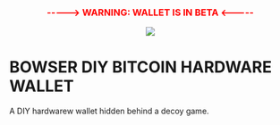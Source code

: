 
<h3 style="color:red" align="center">-----> WARNING: WALLET IS IN BETA <-----</h3>
  <p align="center">
<img src="https://i.imgur.com/PJXob0B.png" />
</p>

<h1>BOWSER DIY BITCOIN HARDWARE WALLET</h1>
A DIY hardwarew wallet hidden behind a decoy game.

